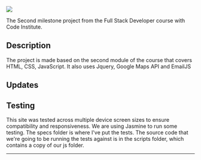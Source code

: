 <img src=".png" style="margin: 0;">


The Second milestone project from the Full Stack Developer course with Code Institute.
## Description

The project is made based on the second module of the course that covers HTML, CSS, JavaScript. It also uses Jquery, Google Maps API and EmailJS

## Updates 

## Testing
This site was tested across multiple device screen sizes to ensure compatibility and responsiveness.
We are using Jasmine to run some testing. The specs folder is where I've put the tests.
The source code that we're going to be running the tests against is in the scripts folder,
which contains a copy of our js folder.


--------


